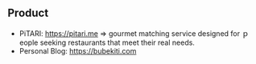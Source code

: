## Product
- PiTARI: https://pitari.me => gourmet matching service designed for ｐeople seeking restaurants that meet their real needs.
- Personal Blog: https://bubekiti.com
